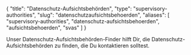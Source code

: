 {
    "title": "Datenschutz-Aufsichtsbehörden",
    "type": "supervisory-authorities",
    "slug": "datenschutzaufsichtsbehoerden",
    "aliases": [
    	"supervisory-authorities",
    	"datenschutz-aufsichtsbehoerden",
    	"aufsichtsbehoerden",
    	"svas"
    ]
}

Unser Datenschutz-Aufsichtsbehörden-Finder hilft Dir, die Datenschutz-Aufsichtsbehörden zu finden, die Du kontaktieren solltest.

<div class="sva-finder"></div>
